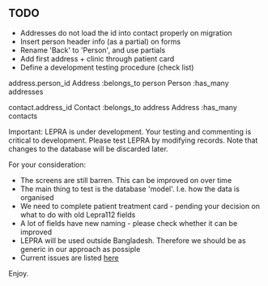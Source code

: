 ## TODO

* Addresses do not load the id into contact properly on migration
* Insert person header info (as a partial) on forms
* Rename 'Back' to 'Person', and use partials
* Add first address + clinic through patient card
* Define a development testing procedure (check list)

address.person_id
  Address :belongs_to person
  Person :has_many addresses

contact.address_id
  Contact :belongs_to address
  Address :has_many contacts

Important: LEPRA is under development. Your testing and commenting is critical
to development. Please test LEPRA by modifying records.  Note that changes to
the database will be discarded later.

For your consideration:

* The screens are still barren. This can be improved on over time
* The main thing to test is the database 'model'. I.e. how the data is organised
* We need to complete patient treatment card - pending your decision on what to do with old Lepra112 fields
* A lot of fields have new naming - please check whether it can be improved
* LEPRA will be used outside Bangladesh. Therefore we should be as generic in our approach as possiple
* Current issues are listed [here](https://github.com/pjotrp/lepra2/issues)

Enjoy.

